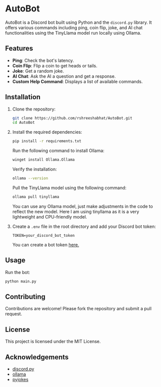 # AutoBot

AutoBot is a Discord bot built using Python and the `discord.py` library. It offers various commands including ping, coin flip, joke, and AI chat functionalities using the TinyLlama model run locally using Ollama.

## Features

- **Ping**: Check the bot's latency.
- **Coin Flip**: Flip a coin to get heads or tails.
- **Joke**: Get a random joke.
- **AI Chat**: Ask the AI a question and get a response.
- **Custom Help Command**: Displays a list of available commands.

## Installation

1. Clone the repository:
    ```sh
    git clone https://github.com/rshreeshabhat/AutoBot.git
    cd AutoBot
    ```

2. Install the required dependencies:
    ```sh
    pip install -r requirements.txt
    ```
    
    Run the following command to install Ollama:
    ```sh
    winget install Ollama.Ollama
    ```

    Verify the installation:
    ```sh
    ollama --version
    ```

    Pull the TinyLlama model using the following command:
    ```sh
    ollama pull tinyllama
    ```
    
    You can use any Ollama model, just make adjustments in the code to reflect the new model. Here I am using tinyllama as it is a very lightweight and CPU-friendly model.



3. Create a `.env` file in the root directory and add your Discord bot token:
    ```env
    TOKEN=your_discord_bot_token
    ```
    You can create a bot token [here.](https://discord.com/developers/docs/quick-start/getting-started)
## Usage

Run the bot:
```sh
python main.py
```

## Contributing

Contributions are welcome! Please fork the repository and submit a pull request.

## License

This project is licensed under the MIT License.

## Acknowledgements

- [discord.py](https://github.com/Rapptz/discord.py)
- [ollama](https://github.com/ollama/ollama)
- [pyjokes](https://github.com/pyjokes/pyjokes)
